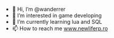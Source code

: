 - 👋 Hi, I’m @wanderrer
- 👀 I’m interested in game developing
- 🌱 I’m currently learning lua and SQL
- 📫 How to reach me www.newliferp.ro


